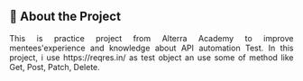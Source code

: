 ## 📑 About the Project

<p align="justify">This is practice project from Alterra Academy to improve mentees'experience and knowledge about API automation Test. In this project, i use https://reqres.in/ as test object an use some of method like Get, Post, Patch, Delete.</p>
